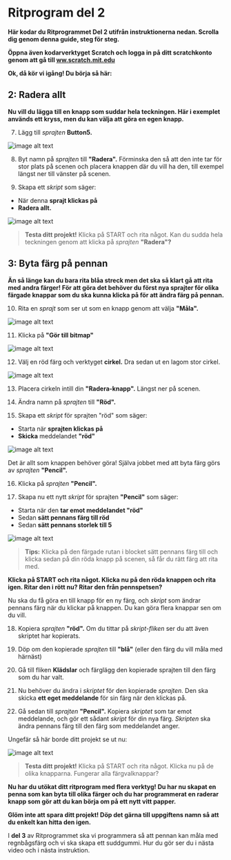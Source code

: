# Ritprogram del 2 

**Här kodar du Ritprogrammet Del 2 utifrån instruktionerna nedan. Scrolla dig genom denna guide, steg för steg.**

**Öppna även kodarverktyget Scratch och logga in på ditt scratchkonto genom att gå till <a href="https://www.scratch.mit.edu" target="_blank">ww.scratch.mit.edu</a>**

**Ok, då kör vi igång! Du börja så här:**

## 2: Radera allt

**Nu vill du lägga till en knapp som suddar hela teckningen. Här i exemplet används ett kryss, men du kan välja att göra en egen knapp.**

7. Lägg till *sprajten* **Button5.**

![image alt text](bild-8.png)

8. Byt namn på *sprajten* till **"Radera".** Förminska den så att den inte tar för stor plats på scenen och placera knappen där du vill ha den, till exempel längst ner till vänster på scenen.

9. Skapa ett *skript* som säger:

* När denna **sprajt klickas på**
* **Radera allt.**

![image alt text](bild-9.png)

> **Testa ditt projekt!** Klicka på START och rita något. Kan du sudda hela teckningen genom att klicka på *sprajten* **"Radera"?**

## 3: Byta färg på pennan

**Än så länge kan du bara rita blåa streck men det ska så klart gå att rita med andra färger! För att göra det behöver du först nya sprajter för olika färgade knappar som du ska kunna klicka på för att ändra färg på pennan.**

10. Rita en *sprajt* som ser ut som en knapp genom att välja **"Måla".**

![image alt text](bild-10.png)

11. Klicka på **"Gör till bitmap"**

![image alt text](bild-11.png)

12. Välj en röd färg och verktyget **cirkel.** Dra sedan ut en lagom stor cirkel.

![image alt text](bild-12.png)

13. Placera cirkeln intill din **"Radera-knapp".** Längst ner på scenen.

14. Ändra namn på *sprajten* till **"Röd".**

15. Skapa ett *skript* för sprajten "röd" som säger:

* Starta när **sprajten klickas på**  
* **Skicka** meddelandet **"röd"**

![image alt text](bild-13.png)

Det är allt som knappen behöver göra! Själva jobbet med att byta färg görs av *sprajten* **"Pencil".**

16. Klicka på *sprajten* **"Pencil".**

17. Skapa nu ett nytt *skript* för sprajten **"Pencil"** som säger:

* Starta när den **tar emot meddelandet "röd"**
* Sedan **sätt pennans färg till röd**
* Sedan **sätt pennans storlek till 5** 

![image alt text](bild-14.png)

> **Tips:** Klicka på den färgade rutan i blocket sätt pennans färg till och klicka sedan på din röda knapp på scenen, så får du rätt färg att rita med.

**Klicka på START och rita något. Klicka nu på den röda knappen och rita igen. Ritar den i rött nu? Ritar den från pennspetsen?** 

Nu ska du få göra en till knapp för en ny färg, och *skript* som ändrar pennans färg när du klickar på knappen. Du kan göra flera knappar sen om du vill.

18. Kopiera *sprajten* **"röd".** Om du tittar på *skript-fliken* ser du att även skriptet har kopierats.

19. Döp om den kopierade *sprajten* till **"blå"** (eller den färg du vill måla med härnäst)

20. Gå till fliken **Klädslar** och färglägg den kopierade sprajten till den färg som du har valt.

21. Nu behöver du ändra i *skriptet* för den kopierade *sprajten.* Den ska skicka **ett eget meddelande** för sin färg när den klickas på.

22. Gå sedan till *sprajten* **"Pencil".** Kopiera *skriptet* som tar emot meddelande, och gör ett sådant *skript* för din nya färg. *Skripten* ska ändra pennans färg till den färg som meddelandet anger.

Ungefär så här borde ditt projekt se ut nu:

![image alt text](bild-15.png)

> **Testa ditt projekt!** Klicka på START och rita något. Klicka nu på de olika knapparna. Fungerar alla färgvalknappar? 

**Nu har du utökat ditt ritprogram med flera verktyg! Du har nu skapat en penna som kan byta till olika färger och du har programmerat en raderar knapp som gör att du kan börja om på ett nytt vitt papper.**

**Glöm inte att spara ditt projekt! Döp det gärna till uppgiftens namn så att du enkelt kan hitta den igen.**

I **del 3** av Ritprogrammet ska vi programmera så att pennan kan måla med regnbågsfärg och vi ska skapa ett suddgummi. Hur du gör ser du i nästa video och i nästa instruktion.
